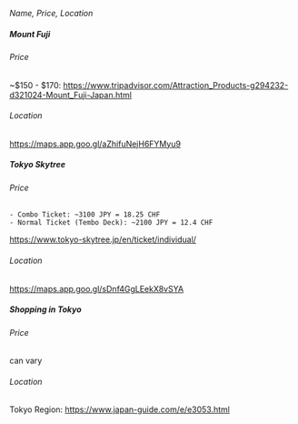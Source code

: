 *Name, Price, Location* 

##### Mount Fuji

###### Price
~$150 - $170: https://www.tripadvisor.com/Attraction_Products-g294232-d321024-Mount_Fuji-Japan.html
###### Location
https://maps.app.goo.gl/aZhifuNejH6FYMyu9

##### Tokyo Skytree
###### Price
	- Combo Ticket: ~3100 JPY = 18.25 CHF
	- Normal Ticket (Tembo Deck): ~2100 JPY = 12.4 CHF
https://www.tokyo-skytree.jp/en/ticket/individual/
###### Location
https://maps.app.goo.gl/sDnf4GgLEekX8vSYA

##### Shopping in Tokyo
###### Price
can vary
###### Location
Tokyo Region:
https://www.japan-guide.com/e/e3053.html

